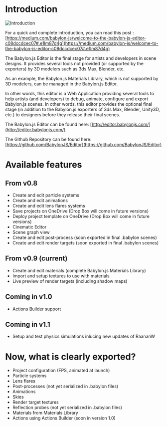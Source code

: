 # Introduction

![Introduction](/img/extensions/Editor/editor.png)

For a quick and complete introduction, you can read this post : [https://medium.com/babylon-js/welcome-to-the-babylon-js-editor-c08dccdcec07#.e1lm87d4g](https://medium.com/babylon-js/welcome-to-the-babylon-js-editor-c08dccdcec07#.e1lm87d4g)

The Babylon.js Editor is the final stage for artists and developers in scene designs.
It provides several tools not provided (or supported by the exporters) by 3D modelers such as 3ds Max, Blender, etc.

As an example, the Babylon.js Materials Library, which is not supported by 3D modelers, can be managed in the Babylon.js Editor.

In other words, this editor is a Web Application providing several tools to help artists (and developers) to debug, animate,
configure and export Babylon.js scenes. In other words, this editor provides the optional final stage (in addition to the Babylon.js
exporters of 3ds Max, Blender, Unity3D, etc.) to designers before they release their final scenes.

The Babylon.js Editor can be found here: [http://editor.babylonjs.com/](http://editor.babylonjs.com/)

The Github Repository can be found here: [https://github.com/BabylonJS/Editor](https://github.com/BabylonJS/Editor)

# Available features
## From v0.8
* Create and edit particle systems
* Create and edit animations
* Create and edit lens flares systems
* Save projects on OneDrive (Drop Box will come in future versions)
* Deploy project template on OneDrive (Drop Box will come in future versions)
* Cinematic Editor
* Scene graph view
* Create and edit post-process (soon exported in final .babylon scenes)
* Create and edit render targets (soon exported in final .babylon scenes)

## From v0.9 (current)
* Create and edit materials (complete Babylon.js Materials Library)
* Import and setup textures to use with materials
* Live preview of render targets (including shadow maps)

## Coming in v1.0
* Actions Builder support

## Coming in v1.1
* Setup and test physics simulations inlucing new updates of RaananW

# Now, what is clearly exported?
* Project configuration (FPS, animated at launch)
* Particle systems
* Lens flares
* Post-processes (not yet serialized in .babylon files)
* Animations
* Skies
* Render target textures
* Reflection probes (not yet serialized in .babylon files)
* Materials from Materials Library
* Actions using Actions Builder (soon in version 1.0)